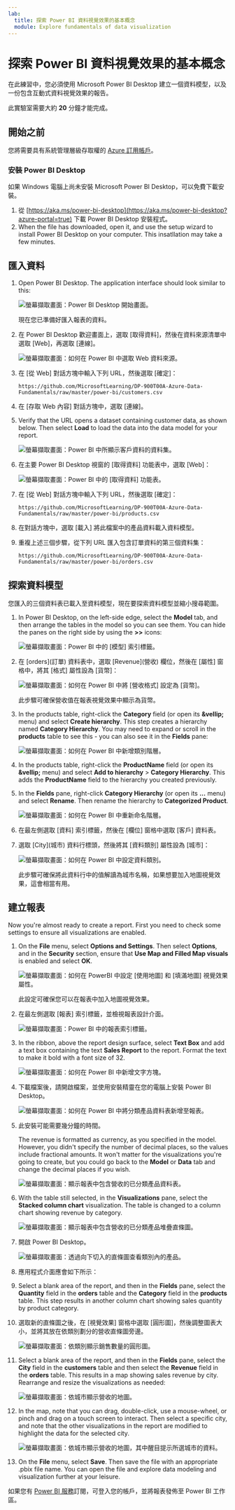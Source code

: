 ```yaml
---
lab:
  title: 探索 Power BI 資料視覺效果的基本概念
  module: Explore fundamentals of data visualization
---
```


# <a name="explore-fundamentals-of-data-visualization-with-power-bi"></a>探索 Power BI 資料視覺效果的基本概念

在此練習中，您必須使用 Microsoft Power BI Desktop 建立一個資料模型，以及一份包含互動式資料視覺效果的報告。

此實驗室需要大約 **20** 分鐘才能完成。

## <a name="before-you-start"></a>開始之前

您將需要具有系統管理層級存取權的 [Azure 訂用帳戶](https://azure.microsoft.com/free)。

### <a name="install-power-bi-desktop"></a>安裝 Power BI Desktop

如果 Windows 電腦上尚未安裝 Microsoft Power BI Desktop，可以免費下載安裝。

1. 從 [https://aka.ms/power-bi-desktop](https://aka.ms/power-bi-desktop?azure-portal=true) 下載 Power BI Desktop 安裝程式。
1. When the file has downloaded, open it, and use the setup wizard to install Power BI Desktop on your computer. This insatllation may take a few minutes.

## <a name="import-data"></a>匯入資料

1. Open Power BI Desktop. The application interface should look similar to this:

    ![螢幕擷取畫面：Power BI Desktop 開始畫面。](images/power-bi-start.png)

    現在您已準備好匯入報表的資料。

1. 在 Power BI Desktop 歡迎畫面上，選取 [取得資料]，然後在資料來源清單中選取 [Web]，再選取 [連線]。

    ![螢幕擷取畫面：如何在 Power BI 中選取 Web 資料來源。](images/web-source.png)

1. 在 [從 Web] 對話方塊中輸入下列 URL，然後選取 [確定]：

    ```
    https://github.com/MicrosoftLearning/DP-900T00A-Azure-Data-Fundamentals/raw/master/power-bi/customers.csv
    ```

1. 在 [存取 Web 內容] 對話方塊中，選取 [連線]。

1. Verify that the URL opens a dataset containing customer data, as shown below. Then select <bpt id="p1">**</bpt>Load<ept id="p1">**</ept> to load the data into the data model for your report.

    ![螢幕擷取畫面：Power BI 中所顯示客戶資料的資料集。](images/customers.png)

1. 在主要 Power BI Desktop 視窗的 [取得資料] 功能表中，選取 [Web]：

    ![螢幕擷取畫面：Power BI 中的 [取得資料] 功能表。](images/get-data.png)

1. 在 [從 Web] 對話方塊中輸入下列 URL，然後選取 [確定]：

    ```
    https://github.com/MicrosoftLearning/DP-900T00A-Azure-Data-Fundamentals/raw/master/power-bi/products.csv
    ```

1. 在對話方塊中，選取 [載入] 將此檔案中的產品資料載入資料模型。

1. 重複上述三個步驟，從下列 URL 匯入包含訂單資料的第三個資料集：

    ```
    https://github.com/MicrosoftLearning/DP-900T00A-Azure-Data-Fundamentals/raw/master/power-bi/orders.csv
    ```

## <a name="explore-a-data-model"></a>探索資料模型

您匯入的三個資料表已載入至資料模型，現在要探索資料模型並縮小搜尋範圍。

1. In Power BI Desktop, on the left-side edge, select the <bpt id="p1">**</bpt>Model<ept id="p1">**</ept> tab, and then arrange the tables in the model so you can see them. You can hide the panes on the right side by using the <bpt id="p1">**</bpt><ph id="ph1">&gt;&gt;</ph><ept id="p1">**</ept> icons:

    ![螢幕擷取畫面：Power BI 中的 [模型] 索引標籤。](images/model-tab.png)

1. 在 [orders]\(訂單\) 資料表中，選取 [Revenue]\(營收\) 欄位，然後在 [屬性] 窗格中，將其 [格式] 屬性設為 [貨幣]：

    ![螢幕擷取畫面：如何在 Power BI 中將 [營收格式] 設定為 [貨幣]。](images/revenue-currency.png)

    此步驟可確保營收值在報表視覺效果中顯示為貨幣。

1. In the products table, right-click the <bpt id="p1">**</bpt>Category<ept id="p1">**</ept> field (or open its <bpt id="p2">**</bpt><ph id="ph1">&amp;vellip;</ph><ept id="p2">**</ept> menu) and select <bpt id="p3">**</bpt>Create hierarchy<ept id="p3">**</ept>. This step creates a hierarchy named <bpt id="p1">**</bpt>Category Hierarchy<ept id="p1">**</ept>. You may need to expand or scroll in the <bpt id="p1">**</bpt>products<ept id="p1">**</ept> table to see this - you can also see it in the <bpt id="p2">**</bpt>Fields<ept id="p2">**</ept> pane:

    ![螢幕擷取畫面：如何在 Power BI 中新增類別階層。](images/category-hierarchy.png)

1. In the products table, right-click the <bpt id="p1">**</bpt>ProductName<ept id="p1">**</ept> field (or open its <bpt id="p2">**</bpt><ph id="ph1">&amp;vellip;</ph><ept id="p2">**</ept> menu) and select <bpt id="p3">**</bpt>Add to hierarchy<ept id="p3">**</ept><ph id="ph2"> &gt; </ph><bpt id="p4">**</bpt>Category Hierarchy<ept id="p4">**</ept>. This adds the <bpt id="p1">**</bpt>ProductName<ept id="p1">**</ept> field to the hierarchy you created previously.
1. In the <bpt id="p1">**</bpt>Fields<ept id="p1">**</ept> pane, right-click <bpt id="p2">**</bpt>Category Hierarchy<ept id="p2">**</ept> (or open its <bpt id="p3">**</bpt>...<ept id="p3">**</ept> menu) and select <bpt id="p4">**</bpt>Rename<ept id="p4">**</ept>. Then rename the hierarchy to <bpt id="p1">**</bpt>Categorized Product<ept id="p1">**</ept>.

    ![螢幕擷取畫面：如何在 Power BI 中重新命名階層。](images/rename-hierarchy.png)

1. 在最左側選取 [資料] 索引標籤，然後在 [欄位] 窗格中選取 [客戶] 資料表。
1. 選取 [City]\(城市\) 資料行標頭，然後將其 [資料類別] 屬性設為 [城市]：

    ![螢幕擷取畫面：如何在 Power BI 中設定資料類別。](images/data-category.png)

    此步驟可確保將此資料行中的值解讀為城市名稱，如果想要加入地圖視覺效果，這會相當有用。

## <a name="create-a-report"></a>建立報表

Now you're almost ready to create a report. First you need to check some settings to ensure all visualizations are enabled.

1. On the <bpt id="p1">**</bpt>File<ept id="p1">**</ept> menu, select <bpt id="p2">**</bpt>Options and Settings<ept id="p2">**</ept>. Then select <bpt id="p1">**</bpt>Options<ept id="p1">**</ept>, and in the <bpt id="p2">**</bpt>Security<ept id="p2">**</ept> section, ensure that <bpt id="p3">**</bpt>Use Map and Filled Map visuals<ept id="p3">**</ept> is enabled and select <bpt id="p4">**</bpt>OK<ept id="p4">**</ept>.

    ![螢幕擷取畫面：如何在 PowerBI 中設定 [使用地圖] 和 [填滿地圖] 視覺效果屬性。](images/set-options.png)

    此設定可確保您可以在報表中加入地圖視覺效果。

1. 在最左側選取 [報表] 索引標籤，並檢視報表設計介面。

    ![螢幕擷取畫面：Power BI 中的報表索引標籤。](images/report-tab.png)

1. In the ribbon, above the report design surface, select <bpt id="p1">**</bpt>Text Box<ept id="p1">**</ept> and add a text box containing the text <bpt id="p2">**</bpt>Sales Report<ept id="p2">**</ept> to the report. Format the text to make it bold with a font size of 32.

    ![螢幕擷取畫面：如何在 Power BI 中新增文字方塊。](images/text-box.png)

1. 下載檔案後，請開啟檔案，並使用安裝精靈在您的電腦上安裝 Power BI Desktop。

    ![螢幕擷取畫面：如何在 Power BI 中將分類產品資料表新增至報表。](images/categorized-products-table.png)

1. 此安裝可能需要幾分鐘的時間。

    The revenue is formatted as currency, as you specified in the model. However, you didn't specify the number of decimal places, so the values include fractional amounts. It won't matter for the visualizations you're going to create, but you could go back to the <bpt id="p1">**</bpt>Model<ept id="p1">**</ept> or <bpt id="p2">**</bpt>Data<ept id="p2">**</ept> tab and change the decimal places if you wish.

    ![螢幕擷取畫面：顯示報表中包含營收的已分類產品資料表。](images/revenue-column.png)

1. With the table still selected, in the <bpt id="p1">**</bpt>Visualizations<ept id="p1">**</ept> pane, select the <bpt id="p2">**</bpt>Stacked column chart<ept id="p2">**</ept> visualization. The table is changed to a column chart showing revenue by category.

    ![螢幕擷取畫面：顯示報表中包含營收的已分類產品堆疊直條圖。](images/stacked-column-chart.png)

1. 開啟 Power BI Desktop。

    ![螢幕擷取畫面：透過向下切入的直條圖查看類別內的產品。](images/drill-down.png)

1. 應用程式介面應會如下所示：
1. Select a blank area of the report, and then in the <bpt id="p1">**</bpt>Fields<ept id="p1">**</ept> pane, select the <bpt id="p2">**</bpt>Quantity<ept id="p2">**</ept> field in the <bpt id="p3">**</bpt>orders<ept id="p3">**</ept> table and the <bpt id="p4">**</bpt>Category<ept id="p4">**</ept> field in the <bpt id="p5">**</bpt>products<ept id="p5">**</ept> table. This step results in another column chart showing sales quantity by product category.
1. 選取新的直條圖之後，在 [視覺效果] 窗格中選取 [圓形圖]，然後調整圖表大小，並將其放在依類別劃分的營收直條圖旁邊。

    ![螢幕擷取畫面：依類別顯示銷售數量的圓形圖。](images/category-pie-chart.png)

1. Select a blank area of the report, and then in the <bpt id="p1">**</bpt>Fields<ept id="p1">**</ept> pane, select the <bpt id="p2">**</bpt>City<ept id="p2">**</ept> field in the <bpt id="p3">**</bpt>customers<ept id="p3">**</ept> table and then select the <bpt id="p4">**</bpt>Revenue<ept id="p4">**</ept> field in the <bpt id="p5">**</bpt>orders<ept id="p5">**</ept> table. This results in a map showing sales revenue by city. Rearrange and resize the visualizations as needed:

    ![螢幕擷取畫面：依城市顯示營收的地圖。](images/revenue-map.png)

1. In the map, note that you can drag, double-click, use a mouse-wheel, or pinch and drag on a touch screen to interact. Then select a specific city, and note that the other visualizations in the report are modified to highlight the data for the selected city.

    ![螢幕擷取畫面：依城市顯示營收的地圖，其中醒目提示所選城市的資料。](images/selected-data.png)

1. On the <bpt id="p1">**</bpt>File<ept id="p1">**</ept> menu, select <bpt id="p2">**</bpt>Save<ept id="p2">**</ept>. Then save the file with an appropriate .pbix file name. You can open the file and explore data modeling and visualization further at your leisure.

如果您有 [Power BI 服務](https://www.powerbi.com/?azure-portal=true)訂閱，可登入您的帳戶，並將報表發佈至 Power BI 工作區。 
